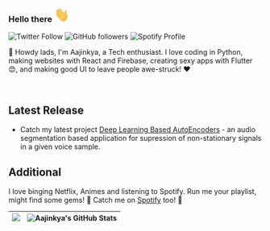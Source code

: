 ### Hello there <img src="https://github.com/aajinkya1203/aajinkya1203/blob/master/resources/wave.gif" width="30px" height="30px">


![Twitter Follow](https://img.shields.io/twitter/follow/aajinkya1203?style=social)
![GitHub followers](https://img.shields.io/github/followers/aajinkya1203?style=social)
![Spotify Profile](http://img.shields.io/badge/Spotify-aajinkya1203-green?style=flat&logo=spotify&??link=http://left&link=https://open.spotify.com/user/7m7i9ksejf0fjmqaampggu451?si=3zIGGcUoTIGkiHQhBzlkSQ&??color=#1DB954)

👋 Howdy lads, I'm Aajinkya, a Tech enthusiast. I love coding in Python, making websites with React and Firebase, creating sexy apps with Flutter :heart_eyes:, and making good UI to leave people awe-struck! :heart:

<br>

## Latest Release
- Catch my latest project [Deep Learning Based AutoEncoders]([http://rollab.herokuapp.com/](https://github.com/aajinkya1203/Deep-Learning-based-Suppression-of-Non-Stationary-Sounds)) - an audio segmentation based application for supression of non-stationary signals in a given voice sample.


## Additional
I love binging Netflix, Animes and listening to Spotify. Run me your playlist, might find some gems! :eyes: Catch me on [Spotify](https://open.spotify.com/user/7m7i9ksejf0fjmqaampggu451?si=3zIGGcUoTIGkiHQhBzlkSQ) too! :musical_note:

|<img src="https://github-readme-streak-stats.herokuapp.com/?user=aajinkya1203&&theme=buefy-dark&&hide_border=false&&show_icons=true"/>|<img alt="Aajinkya's GitHub Stats" src="https://github-readme-stats.vercel.app/api?username=aajinkya1203&&theme=buefy-dark&&show_icons=true&&hide_border=false&bg_color=1a1b27&icon_color=ff3860&title_color=7957d5&text_color=808080">|
|---|---|

<!-- -->
